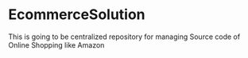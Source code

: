 # EcommerceSolution
This is going to be centralized repository for managing Source code of Online Shopping like Amazon
